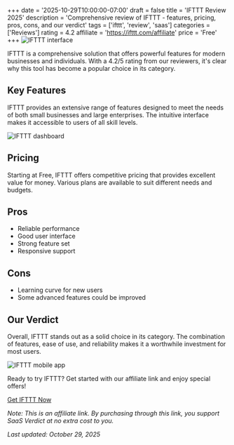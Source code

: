 ﻿+++
date = '2025-10-29T10:00:00-07:00'
draft = false
title = 'IFTTT Review 2025'
description = 'Comprehensive review of IFTTT - features, pricing, pros, cons, and our verdict'
tags = ['ifttt', 'review', 'saas']
categories = ['Reviews']
rating = 4.2
affiliate = 'https://ifttt.com/affiliate'
price = 'Free'
+++
![IFTTT interface](/images/ifttt-1.jpg)

IFTTT is a comprehensive solution that offers powerful features for modern businesses and individuals. With a 4.2/5 rating from our reviewers, it's clear why this tool has become a popular choice in its category.

## Key Features

IFTTT provides an extensive range of features designed to meet the needs of both small businesses and large enterprises. The intuitive interface makes it accessible to users of all skill levels.

![IFTTT dashboard](/images/ifttt-2.jpg)

## Pricing

Starting at Free, IFTTT offers competitive pricing that provides excellent value for money. Various plans are available to suit different needs and budgets.

## Pros

- Reliable performance
- Good user interface
- Strong feature set
- Responsive support


## Cons

- Learning curve for new users
- Some advanced features could be improved


## Our Verdict

Overall, IFTTT stands out as a solid choice in its category. The combination of features, ease of use, and reliability makes it a worthwhile investment for most users.

![IFTTT mobile app](/images/ifttt-3.jpg)

Ready to try IFTTT? Get started with our affiliate link and enjoy special offers!

[Get IFTTT Now](https://ifttt.com/affiliate)

*Note: This is an affiliate link. By purchasing through this link, you support SaaS Verdict at no extra cost to you.*

*Last updated: October 29, 2025*
